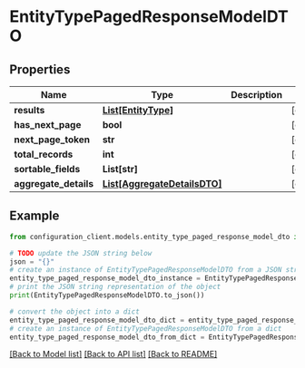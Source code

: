 # EntityTypePagedResponseModelDTO


## Properties

Name | Type | Description | Notes
------------ | ------------- | ------------- | -------------
**results** | [**List[EntityType]**](EntityType.md) |  | [optional] 
**has_next_page** | **bool** |  | [optional] 
**next_page_token** | **str** |  | [optional] 
**total_records** | **int** |  | [optional] 
**sortable_fields** | **List[str]** |  | [optional] 
**aggregate_details** | [**List[AggregateDetailsDTO]**](AggregateDetailsDTO.md) |  | [optional] 

## Example

```python
from configuration_client.models.entity_type_paged_response_model_dto import EntityTypePagedResponseModelDTO

# TODO update the JSON string below
json = "{}"
# create an instance of EntityTypePagedResponseModelDTO from a JSON string
entity_type_paged_response_model_dto_instance = EntityTypePagedResponseModelDTO.from_json(json)
# print the JSON string representation of the object
print(EntityTypePagedResponseModelDTO.to_json())

# convert the object into a dict
entity_type_paged_response_model_dto_dict = entity_type_paged_response_model_dto_instance.to_dict()
# create an instance of EntityTypePagedResponseModelDTO from a dict
entity_type_paged_response_model_dto_from_dict = EntityTypePagedResponseModelDTO.from_dict(entity_type_paged_response_model_dto_dict)
```
[[Back to Model list]](../README.md#documentation-for-models) [[Back to API list]](../README.md#documentation-for-api-endpoints) [[Back to README]](../README.md)


